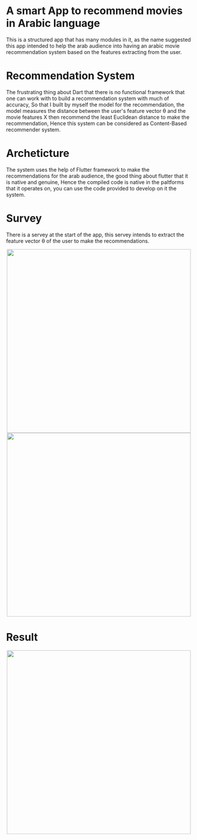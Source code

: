 # A smart App to recommend movies in Arabic language
This is a structured app that has many modules in it, as the name suggested this app intended to help the arab audience into having an arabic movie recommendation system based on the features extracting from the user.

# Recommendation System

The frustrating thing about Dart that there is no functional framework that one can work with to build a recommendation system with much of accuracy, So that I built by myself the model for the recommendation, the model measures the distance between the user's feature vector θ and the movie features X then recommend the least Euclidean distance to make the recommendation, Hence this system can be considered as Content-Based recommender system.


# Archeticture

The system uses the help of Flutter framework to make the recommendations for the arab audience, the good thing about flutter that it is native and genuine, Hence the compiled code is native in the paltforms that it operates on, you can use the code provided to develop on it the system.

# Survey

There is a servey at the start of the app, this servey intends to extract the feature vector θ of the user to make the recommendations.
<p align="center">
  <img src="https://i.imgur.com/m6YayYk.png"  height="500">
  <img src="https://imgur.com/HU3Dt0s.png"  height="500">
</p>

# Result
<p align="center">
  <img src="https://imgur.com/wKgBKc3.png"  height="500">
</p>
